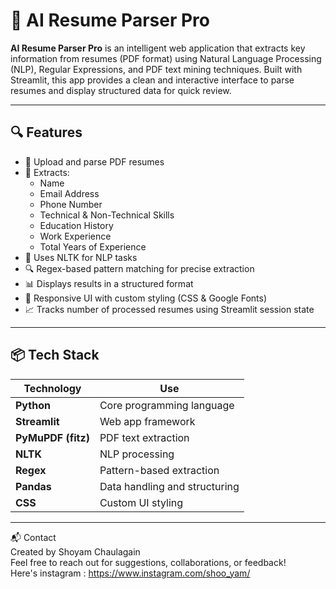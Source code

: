 # 🧠 AI Resume Parser Pro

**AI Resume Parser Pro** is an intelligent web application that extracts key information from resumes (PDF format) using Natural Language Processing (NLP), Regular Expressions, and PDF text mining techniques. Built with Streamlit, this app provides a clean and interactive interface to parse resumes and display structured data for quick review.

---

## 🔍 Features

- 📄 Upload and parse PDF resumes
- 🧑 Extracts:
  - Name
  - Email Address
  - Phone Number
  - Technical & Non-Technical Skills
  - Education History
  - Work Experience
  - Total Years of Experience
- 🧠 Uses NLTK for NLP tasks
- 🔍 Regex-based pattern matching for precise extraction
- 📊 Displays results in a structured format
- 🎨 Responsive UI with custom styling (CSS & Google Fonts)
- 📈 Tracks number of processed resumes using Streamlit session state

---


## 📦 Tech Stack

| Technology | Use |
|------------|-----|
| **Python** | Core programming language |
| **Streamlit** | Web app framework |
| **PyMuPDF (fitz)** | PDF text extraction |
| **NLTK** | NLP processing |
| **Regex** | Pattern-based extraction |
| **Pandas** | Data handling and structuring |
| **CSS** | Custom UI styling |

---
📬 Contact<br>
Created by Shoyam Chaulagain<br>
Feel free to reach out for suggestions, collaborations, or feedback!<br>
Here's instagram : https://www.instagram.com/shoo_yam/

